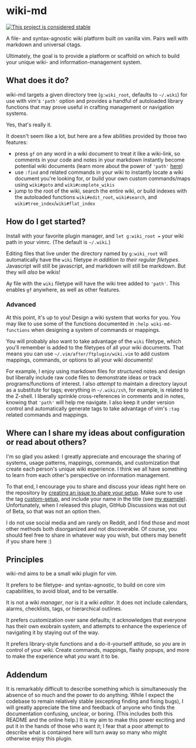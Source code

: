 # wiki-md

[![This project is considered stable](https://img.shields.io/badge/status-stable-success.svg)](https://benknoble.github.io/status/stable/)

A file- and syntax-agnostic wiki platform built on vanilla vim. Pairs well with
markdown and universal ctags.

Ultimately, the goal is to provide a platform or scaffold on which to build your
unique wiki- and information-management system.

## What does it do?

wiki-md targets a given directory tree (`g:wiki_root`, defaults to `~/.wiki`)
for use with vim's `'path'` option and provides a handful of autoloaded library
functions that may prove useful in crafting management or navigation systems.

Yes, that's really it.

It doesn't seem like a lot, but here are a few abilities provided by those
two features:

- press `gf` on any word in a wiki document to treat it like a wiki-link, so
  comments in your code and notes in your markdown instantly become potential
  wiki documents (learn more about the power of `'path'`
  [here](https://github.com/tpope/vim-apathy))
- use `:find` and related commands in your wiki to instantly locate a wiki
  document you're looking for, or build your own custom commands/maps using
  `wiki#goto` and `wiki#complete_wikis`
- jump to the root of the wiki, search the entire wiki, or build indexes with
  the autoloaded functions `wiki#edit_root`, `wiki#search`, and
  `wiki#tree_index`/`wiki#flat_index`

## How do I get started?

Install with your favorite plugin manager, and `let g:wiki_root =` your wiki
path in your vimrc. (The default is `~/.wiki`.)

Editing files that live under the directory named by `g:wiki_root` will
automatically have the `wiki` filetype *in addition to their regular filetypes*.
Javascript will still be javascript, and markdown will still be markdown. But
they will *also* be wikis!

Ay file with the `wiki` filetype will have the wiki tree added to `'path'`.
This enables `gf` anywhere, as well as other features.

### Advanced

At this point, it's up to you! Design a wiki system that works for you. You may
like to use some of the functions documented in `:help wiki-md-functions` when
designing a system of commands or mappings.

You will probably also want to take advantage of the `wiki` filetype, which
you'll remember is added to the filetypes of all your wiki documents. That means
you can use `~/.vim/after/ftplugin/wiki.vim` to add custom mappings, commands,
or options to all your wiki documents!

For example, I enjoy using markdown files for structured notes and design but
liberally include raw code files to demonstrate ideas or track
programs/functions of interest. I also *attempt* to maintain a directory layout
as a substitute for tags; everything in `~/.wiki/zsh`, for example, is related
to the Z-shell. I liberally sprinkle cross-references in comments and in notes,
knowing that `'path'` will help me navigate. I also keep it under version
control and automatically generate tags to take advantage of vim's `:tag`
related commands and mappings.

## Where can I share my ideas about configuration or read about others?

I'm so glad you asked: I greatly appreciate and encourage the sharing of
systems, usage patterns, mappings, commands, and customization that create each
person's unique wiki experience. I think we all have something to learn from
each other's perspective on information management.

To that end, I encourage you to share and discuss your ideas right here on the
repository by [creating an issue to share your
setup](https://github.com/benknoble/wiki-md/issues/new?template=custom-setup.md).
Make sure to use the tag
[custom-setup](https://github.com/benknoble/wiki-md/labels/custom-setup), and
include your name in the title (see [my
example](https://github.com/benknoble/wiki-md/issues/5)).  Unfortunately, when I
released this plugin, GitHub Discussions was not out of Beta, so that was not an
option then.

I do not use social media and am rarely on Reddit, and I find those and most
other methods both disorganized and not discoverable. Of course, you should feel
free to share in whatever way you wish, but others may benefit if you share here
:)

## Principles

wiki-md aims to be a small wiki plugin for vim.

It prefers to be filetype- and syntax-agnostic, to build on core vim
capabilities, to avoid bloat, and to be versatile.

It is not a wiki *manager*, nor is it a wiki *editor*. It does not include
calendars, alarms, checklists, tags, or hierarchical outlines.

It prefers customization over sane defaults; it acknowledges that everyone
has their own exobrain system, and attempts to enhance the experience of
navigating it by staying out of the way.

It prefers library-style functions and a do-it-yourself attitude, so *you* are
in control of your wiki. Create commands, mappings, flashy popups, and more to
make the experience what *you* want it to be.

## Addendum

It is remarkably difficult to describe something which is simultaneously the
absence of so much and the power to do anything. While I expect the codebase to
remain relatively stable (excepting finding and fixing bugs), I will greatly
appreciate the time and feedback of anyone who finds the documentation
confusing, unclear, or boring. (This includes both this README and the online
help.) It is my aim to make this power exciting and put it in the hands of those
who want it; I fear that a poor attempt to describe what is contained here will
turn away so many who might otherwise enjoy this plugin.
